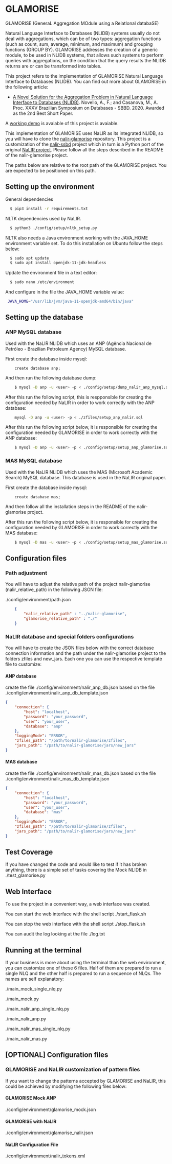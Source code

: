 # GLAMORISE
GLAMORISE (GeneraL Aggregation MOdule using a RelatIonal databaSE)  

Natural Language Interface to Databases (NLIDB) systems usually do not deal with aggregations, which can be of two types: aggregation functions (such as count, sum, average, minimum, and maximum) and grouping functions (GROUP BY). GLAMORISE addresses the creation of a generic module, to be used in NLIDB systems, that allows such systems to perform queries with aggregations, on the condition that the query results the NLIDB returns are or can be transformed into tables.

This project refers to the implementation of GLAMORISE Natural Language Interface to Databases (NLIDB). You can find out more about GLAMORISE in the following article:

* [A Novel Solution for the Aggregation Problem in Natural Language Interface to Databases (NLIDB)](./web_interface/static/paper/207509_1-A-Novel-Solution-for-the-Aggregation-Problem-in-Natural-Language-Interface-to-Databases-NLIDB.pdf). Novello, A., F.; and Casanova, M., A. Proc. XXXV Brazilian Symposium on Databases - SBBD. 2020. Awarded as the 2nd Best Short Paper.

A [working demo](http://glamorise.gruposantaisabel.com.br) is avaiable of this project is avaiable.

This implementation of GLAMORISE uses NaLIR as its integrated NLIDB, so you will have to clone the [nalir-glamorise](https://github.com/novello/nalir-glamorise) repository. This project is a customization of the [nalir-ssbd](https://github.com/pr3martins/nalir-sbbd) project which in turn is a Python port of the original [NaLIR project](https://github.com/umich-dbgroup/NaLIR). Please follow all the steps described in the README of the nalir-glamorise project.

The paths below are relative to the root path of the GLAMORISE project. You are expected to be positioned on this path.


## Setting up the environment

General dependencies 

``` bash
  $ pip3 install -r requirements.txt
```

NLTK dependencies used by NaLIR.

``` bash
  $ python3 ./config/setup/nltk_setup.py
```

NLTK also needs a Java environment working with the JAVA_HOME environment variable set. To do this installation on Ubuntu follow the steps below:

``` bash
  $ sudo apt update
  $ sudo apt install openjdk-11-jdk-headless
```

Update the environment file in a text editor:

``` bash
  $ sudo nano /etc/environment
```

 And configure in the file the JAVA_HOME variable value:

 ``` bash
  JAVA_HOME="/usr/lib/jvm/java-11-openjdk-amd64/bin/java" 
```

## Setting up the database


### ANP MySQL database

Used with the NaLIR NLIDB which uses an ANP (Agência Nacional de Petróleo - Brazilian Petroleum Agency) MySQL database.

First create the database inside mysql:

``` mysql
    create database anp;    
```

And then run the following database dump:

``` bash
    $ mysql -D anp -u <user> -p < ./config/setup/dump_nalir_anp_mysql.sql
```

After this run the following script, this is respponsible for creating the configuration needed by NaLIR in order to work correctly with the ANP database:

``` bash
    mysql -D anp -u <user> -p < ./zfiles/setup_anp_nalir.sql
```

After this run the following script below, it is responsible for creating the configuration needed by GLAMORISE in order to work correctly with the ANP database:


``` bash
    $ mysql -D anp -u <user> -p < ./config/setup/setup_anp_glamorise.sql
```

### MAS MySQL database

Used with the NaLIR NLIDB which uses the MAS (Microsoft Academic Search) MySQL database. This database is used in the NaLIR original paper.


First create the database inside mysql:

``` mysql
    create database mas;    
```

And then follow all the installation steps in the README of the nalir-glamorise project.

After this run the following script below, it is responsible for creating the configuration needed by GLAMORISE in order to work correctly with the MAS database:


``` bash
    $ mysql -D mas -u <user> -p < ./config/setup/setup_mas_glamorise.sql
```


## Configuration files


### Path adjustment

You will have to adjust the relative path of the project nalir-glamorise (nalir_relative_path) in the following JSON file:

./config/environment/path.json
``` json
    {
        "nalir_relative_path" : "../nalir-glamorise",    
        "glamorise_relative_path" : "./"
    }  
```


### NaLIR database and special folders configurations

You will have to create the JSON files below with the correct database connection information and the path under the nalir-glamorise project to the folders zfiles and new_jars. Each one you can use the respective template file to customize:


#### ANP database
create the file ./config/environment/nalir_anp_db.json
based on the file ./config/environment/nalir_anp_db_template.json
``` json
{
    "connection": {
        "host": "localhost",
        "password": "your_password",
        "user": "your_user",
        "database": "anp"
    },
    "loggingMode": "ERROR",
    "zfiles_path": "/path/to/nalir-glamorise/zfiles",
    "jars_path": "/path/to/nalir-glamorise/jars/new_jars"
}
```


#### MAS database
create the file ./config/environment/nalir_mas_db.json
based on the file ./config/environment/nalir_mas_db_template.json
``` json
{
    "connection": {
        "host": "localhost",
        "password": "your_password",
        "user": "your_user",
        "database": "mas"
    },
    "loggingMode": "ERROR",
    "zfiles_path": "/path/to/nalir-glamorise/zfiles",
    "jars_path": "/path/to/nalir-glamorise/jars/new_jars"
}
```


## Test Coverage

If you have changed the code and would like to test if it has broken anything, there is a simple set of tasks covering the Mock NLIDB in ./test_glamorise.py


## Web Interface

To use the project in a convenient way, a web interface was created. 

You can start the web interface with the shell script ./start_flask.sh

You can stop the web interface with the shell script ./stop_flask.sh

You can audit the log looking at the file ./log.txt

## Running at the terminal

If your business is more about using the terminal than the web environment, you can customize one of these 6 files. Half of them are prepared to run a single NLQ and the other half is prepared to run a sequence of NLQs. The names are self explanatory:

./main_mock_single_nlq.py

./main_mock.py

./main_nalir_anp_single_nlq.py

./main_nalir_anp.py

./main_nalir_mas_single_nlq.py

./main_nalir_mas.py

## [OPTIONAL] Configuration files

### GLAMORISE and NaLIR customization of pattern files

If you want to change the patterns accepted by GLAMORISE and NaLIR, this could be achieved by modifying the following files below:


#### GLAMORISE Mock ANP

./config/environment/glamorise_mock.json


#### GLAMORISE with NaLIR

./config/environment/glamorise_nalir.json


#### NaLIR Configuration File

./config/environment/nalir_tokens.xml




